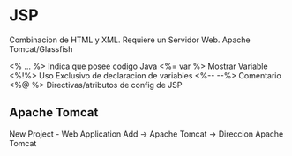# JSP 
Combinacion de HTML y XML. Requiere un Servidor Web. Apache Tomcat/Glassfish

<% ... %> Indica que posee codigo Java
<%= var %> Mostrar Variable
<%!%> Uso Exclusivo de declaracion de variables
<%-- --%> Comentario
<%@ %> Directivas/atributos de config de JSP

## Apache Tomcat
New Project - Web Application
Add -> Apache Tomcat -> Direccion Apache Tomcat
